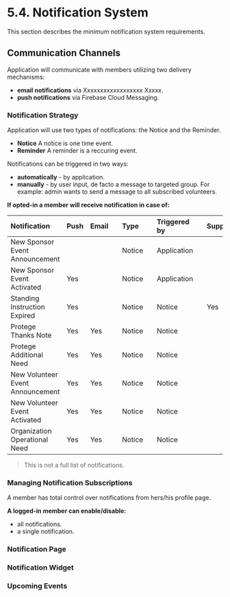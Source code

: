 # 5.4. Notification System

This section describes the minimum notification system requirements.

## Communication Channels

Application will communicate with members utilizing two delivery mechanisms:

* **email notifications** via Xxxxxxxxxxxxxxxxxx Xxxxx.
* **push notifications** via Firebase Cloud Messaging.

### Notification Strategy

Application will use two types of notifications: the Notice and the Reminder.

* **Notice** A notice is one time event.
* **Reminder** A reminder is a reccuring event.

Notifications can be triggered in two ways:

* **automatically** - by application.
* **manually** - by user input, de facto a message to targeted group. For example: admin wants to send a message to all subscribed volunteers.

**If opted-in a member will receive notification in case of:**

| Notification | Push | Email |  | Type |  | Triggered by |  | Supporter | Sponsor | Volunteer |
| :--- | :--- | :--- | :--- | :--- | :--- | :--- | :--- | :--- | :--- | :--- |
| New Sponsor Event Announcement |  |  |  | Notice |  | Application |  |  | Yes |  |
| New Sponsor Event Activated | Yes |  |  | Notice |  | Application |  |  | Yes |  |
| Standing Instruction Expired | Yes |  |  | Notice |  | Notice |  | Yes | Yes |  |
| Protege Thanks Note | Yes | Yes |  | Notice |  | Notice |  |  | Yes |  |
| Protege Additional Need | Yes | Yes |  | Notice |  | Notice |  |  | Yes |  |
| New Volunteer Event Announcement | Yes | Yes |  | Notice |  | Notice |  |  |  | Yes |
| New Volunteer Event Activated | Yes | Yes |  | Notice |  | Notice |  |  |  | Yes |
| Organization Operational Need | Yes | Yes |  | Notice |  | Notice |  |  |  | Yes |

> This is not a full list of notifications.

### Managing Notification Subscriptions

A member has total control over notifications from hers/his profile page.

**A logged-in member can enable/disable:**

* all notifications.
* a single notification.

### Notification Page

### Notification Widget

### Upcoming Events

